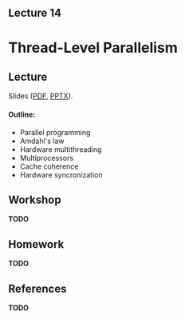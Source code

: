 Lecture 14
---

# Thread-Level Parallelism

## Lecture

Slides ([PDF](CA_Lecture_14.pdf), [PPTX](CA_Lecture_14.pptx)).

#### Outline:

* Parallel programming
* Amdahl's law
* Hardware multithreading
* Multiprocessors
* Cache coherence
* Hardware syncronization

## Workshop

__TODO__

## Homework

__TODO__

## References

__TODO__
